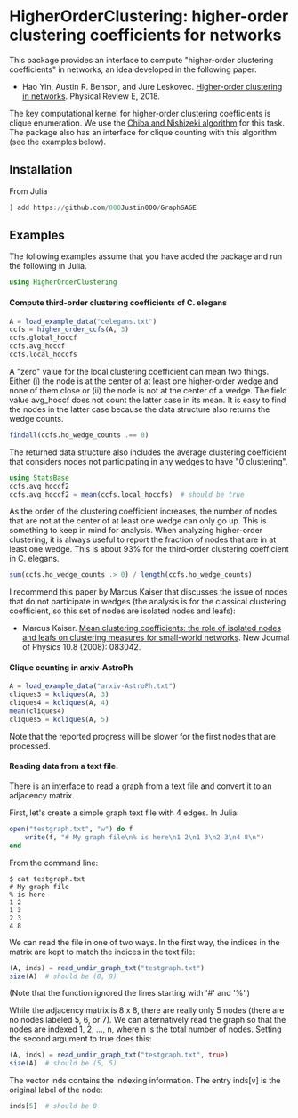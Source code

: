 # HigherOrderClustering: higher-order clustering coefficients for networks

This package provides an interface to compute "higher-order clustering coefficients" in networks, an idea developed in the following paper:

- Hao Yin, Austin R. Benson, and Jure Leskovec. [Higher-order clustering in networks](http://www.cs.cornell.edu/~arb/papers/higher-order-clustering-PRE-2018.pdf). Physical Review E, 2018.

The key computational kernel for higher-order clustering coefficients is clique enumeration. We use the [Chiba and Nishizeki algorithm](http://www.ecei.tohoku.ac.jp/alg/nishizeki/sub/j/DVD/PDF_J/J053.pdf) for this task. The package also has an interface for clique counting with this algorithm (see the examples below).

## Installation
From Julia
```julia
] add https://github.com/000Justin000/GraphSAGE
```

## Examples
The following examples assume that you have added the package and run the following in Julia.
```julia
using HigherOrderClustering
```

#### Compute third-order clustering coefficients of C. elegans
```julia
A = load_example_data("celegans.txt")
ccfs = higher_order_ccfs(A, 3)
ccfs.global_hoccf
ccfs.avg_hoccf
ccfs.local_hoccfs
```

A "zero" value for the local clustering coefficient can mean two things. Either (i) the node is at the center of at least one higher-order wedge and none of them close or (ii) the node is not at the center of a wedge.  The field value avg_hoccf does not count the latter case in its mean.  It is easy to find the nodes in the latter case because the data structure also returns the wedge counts.
```julia
findall(ccfs.ho_wedge_counts .== 0)
```

The returned data structure also includes the average clustering coefficient that considers nodes not participating in any wedges to have "0 clustering".
```julia
using StatsBase
ccfs.avg_hoccf2
ccfs.avg_hoccf2 ≈ mean(ccfs.local_hoccfs)  # should be true
```

As the order of the clustering coefficient increases, the number of nodes that are not at the center of at least one wedge can only go up. This is something to keep in mind for analysis. When analyzing higher-order clustering, it is always useful to report the fraction of nodes that are in at least one wedge. This is about 93% for the third-order clustering coefficient in C. elegans.
```julia
sum(ccfs.ho_wedge_counts .> 0) / length(ccfs.ho_wedge_counts)
```

I recommend this paper by Marcus Kaiser that discusses the issue of nodes that do not participate in wedges (the analysis is for the classical clustering coefficient, so this set of nodes are isolated nodes and leafs):

- Marcus Kaiser. [Mean clustering coefficients: the role of isolated nodes and leafs on clustering measures for small-world networks](http://iopscience.iop.org/article/10.1088/1367-2630/10/8/083042). New Journal of Physics 10.8 (2008): 083042.



#### Clique counting in arxiv-AstroPh
```julia
A = load_example_data("arxiv-AstroPh.txt")
cliques3 = kcliques(A, 3)
cliques4 = kcliques(A, 4)
mean(cliques4)
cliques5 = kcliques(A, 5)
```
Note that the reported progress will be slower for the first nodes that are processed.

#### Reading data from a text file.
There is an interface to read a graph from a text file and convert it to an adjacency matrix.

First, let's create a simple graph text file with 4 edges. In Julia:
```julia
open("testgraph.txt", "w") do f
	write(f, "# My graph file\n% is here\n1 2\n1 3\n2 3\n4 8\n")
end
```

From the command line:
```
$ cat testgraph.txt
# My graph file
% is here
1 2
1 3
2 3
4 8
```

We can read the file in one of two ways. In the first way, the indices in the matrix are kept to match the indices in the text file:
```julia
(A, inds) = read_undir_graph_txt("testgraph.txt")
size(A)  # should be (8, 8)
```
(Note that the function ignored the lines starting with '#' and '%'.)

While the adjacency matrix is 8 x 8, there are really only 5 nodes (there are no nodes labeled 5, 6, or 7). We can alternatively read the graph so that the nodes are indexed 1, 2, ..., n, where n is the total number of nodes. Setting the second argument to true does this:
```julia
(A, inds) = read_undir_graph_txt("testgraph.txt", true)
size(A)  # should be (5, 5)
```
The vector inds contains the indexing information. The entry inds[v] is the original label of the node:
```julia
inds[5]  # should be 8
```
